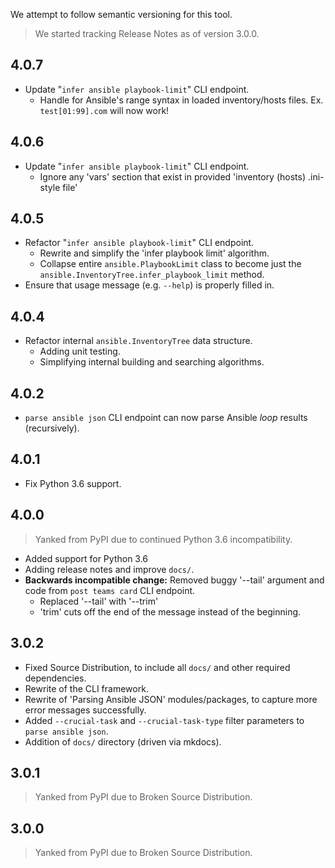 We attempt to follow semantic versioning for this tool.

> We started tracking Release Notes as of version 3.0.0.

## 4.0.7

* Update "`infer ansible playbook-limit`" CLI endpoint.
  * Handle for Ansible's range syntax in loaded inventory/hosts files. Ex. `test[01:99].com` will now work!

## 4.0.6

* Update "`infer ansible playbook-limit`" CLI endpoint.
  * Ignore any 'vars' section that exist in provided 'inventory (hosts) .ini-style file' 

## 4.0.5

* Refactor "`infer ansible playbook-limit`" CLI endpoint.
  * Rewrite and simplify the 'infer playbook limit' algorithm.
  * Collapse entire `ansible.PlaybookLimit` class to become just the 
    `ansible.InventoryTree.infer_playbook_limit` method.
* Ensure that usage message (e.g. `--help`) is properly filled in.

## 4.0.4

* Refactor internal `ansible.InventoryTree` data structure.
  * Adding unit testing.
  * Simplifying internal building and searching algorithms.

## 4.0.2

* `parse ansible json` CLI endpoint can now parse Ansible *loop* results (recursively).

## 4.0.1

* Fix Python 3.6 support.

## 4.0.0

> Yanked from PyPI due to continued Python 3.6 incompatibility.

* Added support for Python 3.6
* Adding release notes and improve `docs/`. 
* **Backwards incompatible change:** Removed buggy '--tail' argument and code from `post teams card` CLI endpoint.
    * Replaced '--tail' with '--trim'
    * 'trim' cuts off the end of the message instead of the beginning.

## 3.0.2

* Fixed Source Distribution, to include all `docs/` and other required dependencies.
* Rewrite of the CLI framework.
* Rewrite of 'Parsing Ansible JSON' modules/packages, to capture more error messages successfully. 
* Added `--crucial-task` and `--crucial-task-type` filter parameters to `parse ansible json`.
* Addition of `docs/` directory (driven via mkdocs).

## 3.0.1

> Yanked from PyPI due to Broken Source Distribution.

## 3.0.0

> Yanked from PyPI due to Broken Source Distribution.
